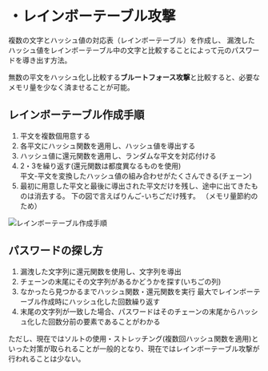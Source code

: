 # ・レインボーテーブル攻撃
複数の文字とハッシュ値の対応表（レインボーテーブル）を作成し、
漏洩したハッシュ値をレインボーテーブル中の文字と比較することによって元のパスワードを導き出す方法。

無数の平文をハッシュ化し比較する**ブルートフォース攻撃**と比較すると、必要なメモリ量を少なく済ませることが可能。

## レインボーテーブル作成手順
1. 平文を複数個用意する
2. 各平文にハッシュ関数を適用し、ハッシュ値を導出する
3. ハッシュ値に還元関数を適用し、ランダムな平文を対応付ける
4. 2・3を繰り返す(還元関数は都度異なるものを使用)   
平文-平文を変換したハッシュ値の組み合わせがたくさんできる(チェーン)
5. 最初に用意した平文と最後に導出された平文だけを残し、途中に出てきたものは消去する。
下の図で言えばりんご-いちごだけ残す。
（メモリ量節約のため）

![レインボーテーブル作成手順](/image/chain.png)

## パスワードの探し方
1. 漏洩した文字列に還元関数を使用し、文字列を導出
2. チェーンの末尾にその文字列があるかどうかを探す(いちごの列)
3. なかったら見つかるまでハッシュ関数・還元関数を実行
最大でレインボーテーブル作成時にハッシュ化した回数繰り返す
4. 末尾の文字列が一致した場合、パスワードはそのチェーンの末尾からハッシュ化した回数分前の要素であることがわかる

ただし、現在ではソルトの使用・ストレッチング(複数回ハッシュ関数を適用)といった対策が取られることが一般的となり、現在ではレインボーテーブル攻撃が行われることは少ない。